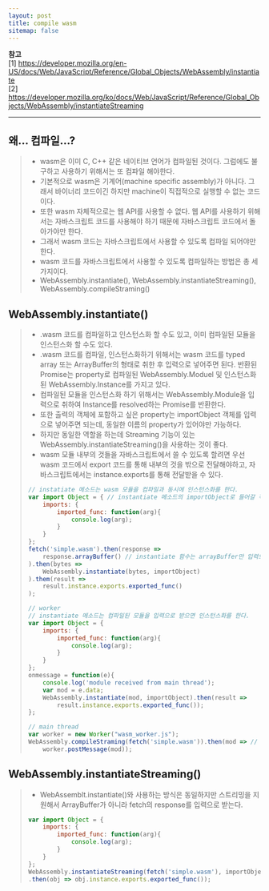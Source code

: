 ```yaml
---
layout: post
title: compile wasm
sitemap: false
---
```


**참고**  
[1] <https://developer.mozilla.org/en-US/docs/Web/JavaScript/Reference/Global_Objects/WebAssembly/instantiate>  
[2] <https://developer.mozilla.org/ko/docs/Web/JavaScript/Reference/Global_Objects/WebAssembly/instantiateStreaming>  
* * *  

## 왜... 컴파일...?
> * wasm은 이미 C, C++ 같은 네이티브 언어가 컴파일된 것이다. 그럼에도 불구하고 사용하기 위해서는 또 컴파일 해야한다.
> * 기본적으로 wasm은 기계어(machine specific assembly)가 아니다. 그래서 바이너리 코드이긴 하지만 machine이 직접적으로 실행할 수 없는 코드이다.
> * 또한 wasm 자체적으로는 웹 API를 사용할 수 없다. 웹 API를 사용하기 위해서는 자바스크립트 코드를 사용해야 하기 때문에 자바스크립트 코드에서 돌아가야만 한다.
> * 그래서 wasm 코드는 자바스크립트에서 사용할 수 있도록 컴파일 되어야만 한다.
> * wasm 코드를 자바스크립트에서 사용할 수 있도록 컴파일하는 방법은 총 세가지이다.
> * WebAssembly.instantiate(), WebAssembly.instantiateStreaming(), WebAssembly.compileStraming()

## WebAssembly.instantiate()
> * .wasm 코드를 컴파일하고 인스턴스화 할 수도 있고, 이미 컴파일된 모듈을 인스턴스화 할 수도 있다.
> * .wasm 코드를 컴파일, 인스턴스화하기 위해서는 wasm 코드를 typed array 또는 ArrayBuffer의 형태로 취한 후 입력으로 넣어주면 된다. 반환된 Promise는 property로 컴파일된 WebAssembly.Moduel 및 인스턴스화된 WebAssembly.Instance를 가지고 있다.
> * 컴파일된 모듈을 인스턴스화 하기 위해서는 WebAssembly.Module을 입력으로 취하여 Instance를 resolved하는 Promise를 반환한다.
> * 또한 출력의 객체에 포함하고 싶은 property는 importObject 객체를 입력으로 넣어주면 되는데, 동일한 이름의 property가 있어야만 가능하다.
> * 하지만 동일한 역할을 하는데 Streaming 기능이 있는 WebAssembly.instantiateStreaming()을 사용하는 것이 좋다.
> * wasm 모듈 내부의 것들을 자바스크립트에서 쓸 수 있도록 할려면 우선 wasm 코드에서 export 코드를 통해 내부의 것을 밖으로 전달해야하고, 자바스크립트에서는 instance.exports를 통해 전달받을 수 있다.
> ~~~js
> // instatiate 메소드는 wasm 모듈을 컴파일과 동시에 인스턴스화를 한다.
> var import Object = { // instantiate 메소드의 importObject로 들어갈 객체 인스턴스랑 동일한 프로퍼티를 존재해야만 한다. "imports"
>     imports: {
>         imported_func: function(arg){
>             console.log(arg);
>         }
>     }
> };
> fetch('simple.wasm').then(response => 
>     response.arrayBuffer() // instantiate 함수는 arrayBuffer만 입력으로 받는다.
> ).then(bytes =>
>     WebAssembly.instantiate(bytes, importObject)
> ).them(result =>
>     result.instance.exports.exported_func()
> );
> ~~~
> ~~~js
> // worker
> // instantiate 메소드는 컴파일된 모듈을 입력으로 받으면 인스턴스화를 한다.
> var import Object = {
>     imports: {
>         imported_func: function(arg){
>             console.log(arg);
>         }
>     }
> };
> onmessage = function(e){
>     console.log('module received from main thread');
>     var mod = e.data;
>     WebAssembly.instantiate(mod, importObject).then(result =>
>         result.instance.exports.exported_func());
> };
> ~~~
> ~~~js
> // main thread
> var worker = new Worker("wasm_worker.js");
> WebAssembly.compileStraming(fetch('simple.wasm')).then(mod => // compileStraming 메소드는 .wasm 을 컴파일만 해준다.
>     worker.postMessage(mod));
> ~~~

## WebAssembly.instantiateStreaming()
> * WebAssemblt.instantiate()와 사용하는 방식은 동일하지만 스트리밍을 지원해서 ArrayBuffer가 아니라 fetch의 response를 입력으로 받는다.
> ~~~js
> var import Object = {
>     imports: {
>         imported_func: function(arg){
>             console.log(arg);
>         }
>     }
> };
> WebAssembly.instantiateStreaming(fetch('simple.wasm'), importObject)
> .then(obj => obj.instance.exports.exported_func());
> ~~~
